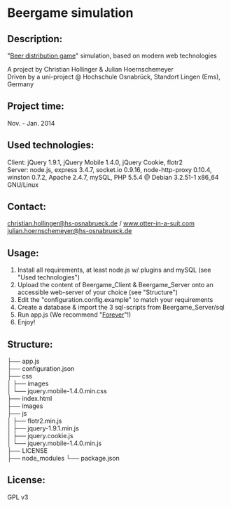 # Beergame simulation 

## Description:
"[Beer distribution game](http://en.wikipedia.org/wiki/Beer_distribution_game)" simulation, based on modern web technologies

A project by Christian Hollinger & Julian Hoernschemeyer  
Driven by a uni-project @ Hochschule Osnabrück, Standort Lingen (Ems), Germany

## Project time:
Nov. - Jan. 2014

## Used technologies:
Client: jQuery 1.9.1, jQuery Mobile 1.4.0, jQuery Cookie, flotr2  
Server: node.js, express 3.4.7, socket.io 0.9.16, node-http-proxy 0.10.4, winston 0.7.2, Apache 2.4.7, mySQL, PHP 5.5.4 @ Debian 3.2.51-1 x86_64 GNU/Linux
		
## Contact:
christian.hollinger@hs-osnabrueck.de / www.otter-in-a-suit.com  
julian.hoernschemeyer@hs-osnabrueck.de

## Usage: 
1. Install all requirements, at least node.js w/ plugins and mySQL (see "Used technologies")
2. Upload the content of Beergame_Client & Beergame_Server onto an accessible web-server of your choice (see "Structure")
3. Edit the "configuration.config.example" to match your requirements
4. Create a database & import the 3 sql-scripts from Beergame_Server/sql
5. Run app.js (We recommend "[Forever](https://github.com/nodejitsu/forever)"!)
6. Enjoy!

## Structure:
├── app.js  
├── configuration.json  
├── css  
│   ├── images  
│   └── jquery.mobile-1.4.0.min.css  
├── index.html  
├── images  
├── js  
│   ├── flotr2.min.js  
│   ├── jquery-1.9.1.min.js  
│   ├── jquery.cookie.js  
│   └── jquery.mobile-1.4.0.min.js  
├── LICENSE  
├── node_modules
└── package.json

## License:
GPL v3 
